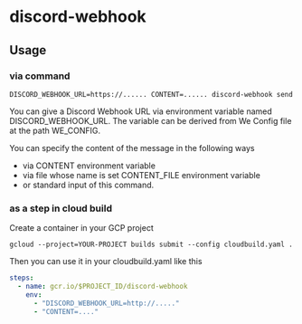 # discord-webhook

## Usage

### via command

```shell
DISCORD_WEBHOOK_URL=https://...... CONTENT=...... discord-webhook send
```

You can give a Discord Webhook URL via environment variable named DISCORD_WEBHOOK_URL.
The variable can be derived from We Config file at the path WE_CONFIG.

You can specify the content of the message in the following ways

- via CONTENT environment variable
- via file whose name is set CONTENT_FILE environment variable
- or standard input of this command.

### as a step in cloud build

Create a container in your GCP project

```shell
gcloud --project=YOUR-PROJECT builds submit --config cloudbuild.yaml .
```

Then you can use it in your cloudbuild.yaml like this

```yaml
steps:
  - name: gcr.io/$PROJECT_ID/discord-webhook
    env:
      - "DISCORD_WEBHOOK_URL=http://....."
      - "CONTENT=...."
```
